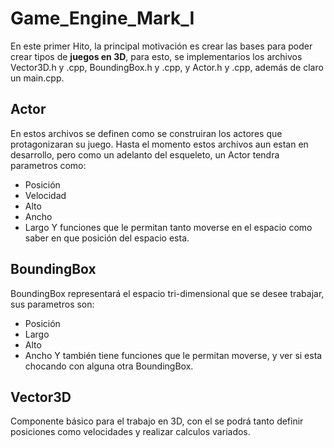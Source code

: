 # Game_Engine_Mark_I

En este primer Hito, la principal motivación es crear las bases para poder crear tipos de **juegos en 3D**, 
para esto, se implementarios los archivos Vector3D.h y .cpp, BoundingBox.h y .cpp, y Actor.h y .cpp, además de
claro un main.cpp.

## Actor
En estos archivos se definen como se construiran los actores que protagonizaran su juego. Hasta el momento estos
archivos aun estan en desarrollo, pero como un adelanto del esqueleto, un Actor tendra parametros como:
* Posición
* Velocidad
* Alto
* Ancho
* Largo
Y funciones que le permitan tanto moverse en el espacio como saber en que posición del espacio esta.

## BoundingBox
BoundingBox representará el espacio tri-dimensional que se desee trabajar, sus parametros son:
* Posición
* Largo
* Alto
* Ancho
Y también tiene funciones que le permitan moverse, y ver si esta chocando con alguna otra BoundingBox.

## Vector3D
Componente básico para el trabajo en 3D, con el se podrá tanto definir posiciones como velocidades y
realizar calculos variados.
